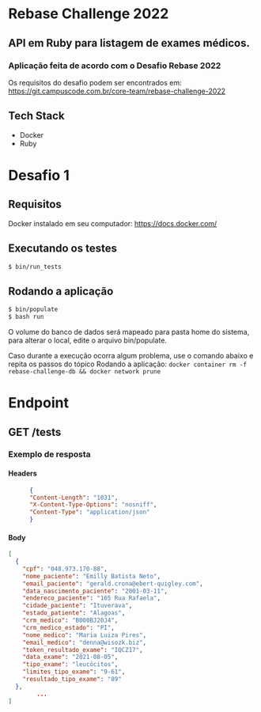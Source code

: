 # Rebase Challenge 2022

## API em Ruby para listagem de exames médicos.

### Aplicação feita de acordo com o Desafio Rebase 2022
Os requisitos do desafio podem ser encontrados em: https://git.campuscode.com.br/core-team/rebase-challenge-2022

## Tech Stack

* Docker
* Ruby
# Desafio 1
## Requisitos
Docker instalado em seu computador: https://docs.docker.com/

## Executando os testes

```bash
$ bin/run_tests
```
## Rodando a aplicação
```bash
$ bin/populate
$ bash run
```
O volume do banco de dados será mapeado para pasta home do sistema, para alterar o local, edite o arquivo bin/populate.

Caso durante a execução ocorra algum problema, use o comando abaixo e repita os passos do tópico Rodando a aplicação: 
``` docker container rm -f rebase-challenge-db && docker network prune ```

# Endpoint
## GET /tests
### Exemplo de resposta
#### Headers

```json
      {
      "Content-Length": "1031",
      "X-Content-Type-Options": "nosniff",
      "Content-Type": "application/json"
      }
```
#### Body
```json
[
  {
    "cpf": "048.973.170-88",
    "nome_paciente": "Emilly Batista Neto",
    "email_paciente": "gerald.crona@ebert-quigley.com",
    "data_nascimento_paciente": "2001-03-11",
    "endereco_paciente": "165 Rua Rafaela",
    "cidade_paciente": "Ituverava",
    "estado_patiente": "Alagoas",
    "crm_medico": "B000BJ20J4",
    "crm_medico_estado": "PI",
    "nome_medico": "Maria Luiza Pires",
    "email_medico": "denna@wisozk.biz",
    "token_resultado_exame": "IQCZ17",
    "data_exame": "2021-08-05",
    "tipo_exame": "leucócitos",
    "limites_tipo_exame": "9-61",
    "resultado_tipo_exame": "89"
  },
        ...
] 
```

